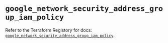 # `google_network_security_address_group_iam_policy`

Refer to the Terraform Registory for docs: [`google_network_security_address_group_iam_policy`](https://registry.terraform.io/providers/hashicorp/google/5.29.0/docs/resources/network_security_address_group_iam_policy).
